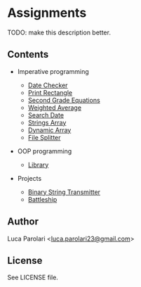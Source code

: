 # Assignments

TODO: make this description better.

## Contents

- Imperative programming

  - [Date Checker](date-checker)
  - [Print Rectangle](print-rectangle)
  - [Second Grade Equations](second-grade-eq)
  - [Weighted Average](weighted-average)
  - [Search Date](search-date)
  - [Strings Array](strings-array)
  - [Dynamic Array](dynamic-array)
  - [File Splitter](file-splitter)

- OOP programming

  - [Library](library)

- Projects

  - [Binary String Transmitter](binary-string-transmitter)
  - [Battleship](battleship)

## Author

Luca Parolari <<luca.parolari23@gmail.com>>

## License

See LICENSE file.
